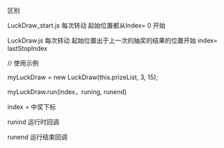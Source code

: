 区别

LuckDraw_start.js
每次转动 起始位置都从Index= 0 开始

LuckDraw.js
每次转动 起始位置出于上一次的抽奖的结果的位置开始 index= lastStopIndex


// 使用示例

myLuckDraw = new LuckDraw(this.prizeList, 3, 15); 

myLuckDraw.run(index，runing, runend) 

index = 中奖下标 

runind 运行时回调 

runend 运行结束回调 


